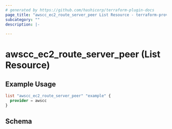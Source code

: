 ```yaml
---
# generated by https://github.com/hashicorp/terraform-plugin-docs
page_title: "awscc_ec2_route_server_peer List Resource - terraform-provider-awscc"
subcategory: ""
description: |-
  
---
```


# awscc_ec2_route_server_peer (List Resource)



## Example Usage

```terraform
list "awscc_ec2_route_server_peer" "example" {
  provider = awscc
}
```

<!-- schema generated by tfplugindocs -->
## Schema
